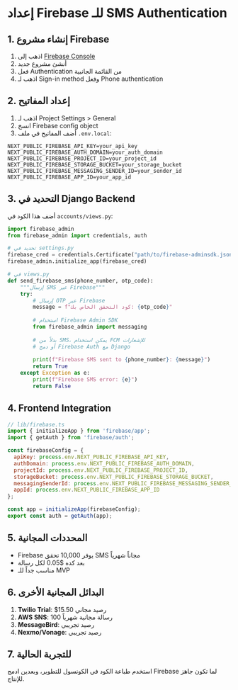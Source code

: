 # إعداد Firebase للـ SMS Authentication

## 1. إنشاء مشروع Firebase

1. اذهب إلى [Firebase Console](https://console.firebase.google.com/)
2. أنشئ مشروع جديد
3. فعل Authentication من القائمة الجانبية
4. اذهب لـ Sign-in method وفعل Phone authentication

## 2. إعداد المفاتيح

1. اذهب لـ Project Settings > General
2. انسخ Firebase config object
3. أضف المفاتيح في ملف `.env.local`:

```
NEXT_PUBLIC_FIREBASE_API_KEY=your_api_key
NEXT_PUBLIC_FIREBASE_AUTH_DOMAIN=your_auth_domain
NEXT_PUBLIC_FIREBASE_PROJECT_ID=your_project_id
NEXT_PUBLIC_FIREBASE_STORAGE_BUCKET=your_storage_bucket
NEXT_PUBLIC_FIREBASE_MESSAGING_SENDER_ID=your_sender_id
NEXT_PUBLIC_FIREBASE_APP_ID=your_app_id
```

## 3. التحديد في Django Backend

أضف هذا الكود في `accounts/views.py`:

```python
import firebase_admin
from firebase_admin import credentials, auth

# تحديد في settings.py
firebase_cred = credentials.Certificate("path/to/firebase-adminsdk.json")
firebase_admin.initialize_app(firebase_cred)

# في views.py
def send_firebase_sms(phone_number, otp_code):
    """إرسال SMS عبر Firebase"""
    try:
        # إرسال OTP عبر Firebase
        message = f"كود التحقق الخاص بك: {otp_code}"
        
        # استخدام Firebase Admin SDK
        from firebase_admin import messaging
        
        # بدلاً من SMS، يمكن استخدام FCM للإشعارات
        # أو دمج Firebase Auth مع Django
        
        print(f"Firebase SMS sent to {phone_number}: {message}")
        return True
    except Exception as e:
        print(f"Firebase SMS error: {e}")
        return False
```

## 4. Frontend Integration

```javascript
// lib/firebase.ts
import { initializeApp } from 'firebase/app';
import { getAuth } from 'firebase/auth';

const firebaseConfig = {
  apiKey: process.env.NEXT_PUBLIC_FIREBASE_API_KEY,
  authDomain: process.env.NEXT_PUBLIC_FIREBASE_AUTH_DOMAIN,
  projectId: process.env.NEXT_PUBLIC_FIREBASE_PROJECT_ID,
  storageBucket: process.env.NEXT_PUBLIC_FIREBASE_STORAGE_BUCKET,
  messagingSenderId: process.env.NEXT_PUBLIC_FIREBASE_MESSAGING_SENDER_ID,
  appId: process.env.NEXT_PUBLIC_FIREBASE_APP_ID
};

const app = initializeApp(firebaseConfig);
export const auth = getAuth(app);
```

## 5. المحددات المجانية

- Firebase يوفر 10,000 تحقق SMS مجاناً شهرياً
- بعد كده $0.05 لكل رسالة
- مناسب جداً للـ MVP

## 6. البدائل المجانية الأخرى

1. **Twilio Trial**: $15.50 رصيد مجاني
2. **AWS SNS**: 100 رسالة مجانية شهرياً
3. **MessageBird**: رصيد تجريبي
4. **Nexmo/Vonage**: رصيد تجريبي

## 7. للتجربة الحالية

استخدم طباعة الكود في الكونسول للتطوير، وبعدين ادمج Firebase لما تكون جاهز للإنتاج. 